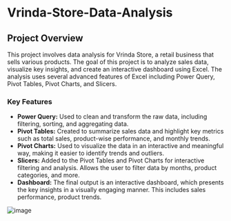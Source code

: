 # Vrinda-Store-Data-Analysis

## Project Overview
This project involves data analysis for Vrinda Store, a retail business that sells various products. The goal of this project is to analyze sales data, visualize key insights, and create an interactive dashboard using Excel. The analysis uses several advanced features of Excel including Power Query, Pivot Tables, Pivot Charts, and Slicers.

### Key Features
  - **Power Query:** Used to clean and transform the raw data, including filtering, sorting, and aggregating data.
  - **Pivot Tables:** Created to summarize sales data and highlight key metrics such as total sales, product-wise performance, and monthly trends.
  - **Pivot Charts:** Used to visualize the data in an interactive and meaningful way, making it easier to identify trends and outliers.
  - **Slicers:** Added to the Pivot Tables and Pivot Charts for interactive filtering and analysis. Allows the user to filter data by months, product categories, and more.
  - **Dashboard:** The final output is an interactive dashboard, which presents the key insights in a visually engaging manner. This includes sales performance, product trends.
    
    
![image](https://github.com/user-attachments/assets/2b78235a-88ab-458b-9dad-028aafee6ebd)
